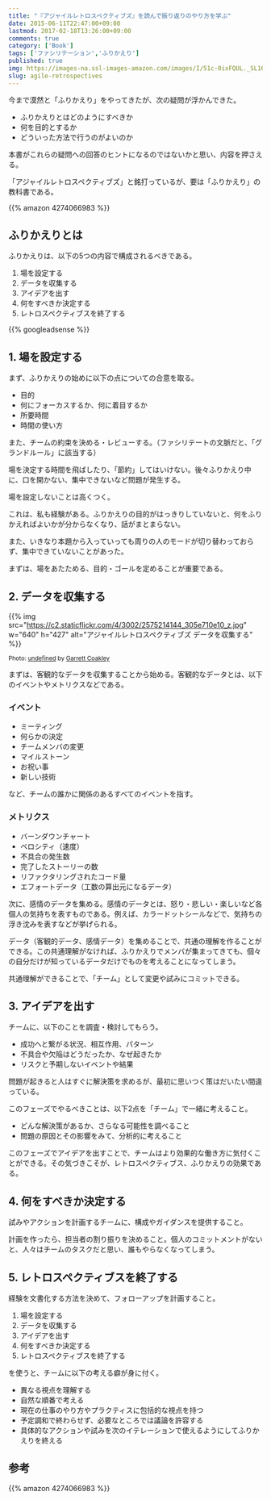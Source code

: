 ```yaml
---
title: "『アジャイルレトロスペクティブズ』を読んで振り返りのやり方を学ぶ"
date: 2015-06-11T22:47:00+09:00
lastmod: 2017-02-18T13:26:00+09:00
comments: true
category: ['Book']
tags: ['ファシリテーション','ふりかえり']
published: true
img: https://images-na.ssl-images-amazon.com/images/I/51c-0ixFQUL._SL160_.jpg
slug: agile-retrospectives
---
```



今まで漠然と「ふりかえり」をやってきたが、次の疑問が浮かんできた。

- ふりかえりとはどのようにすべきか
- 何を目的とするか
- どういった方法で行うのがよいのか

本書がこれらの疑問への回答のヒントになるのではないかと思い、内容を押さえる。

「アジャイルレトロスペクティブズ」と銘打っているが、要は「ふりかえり」の教科書である。

{{% amazon 4274066983 %}}

## ふりかえりとは

ふりかえりは、以下の5つの内容で構成されるべきである。

1. 場を設定する
2. データを収集する
3. アイデアを出す
4. 何をすべきか決定する
5. レトロスペクティブスを終了する



{{% googleadsense %}}


## 1. 場を設定する

まず、ふりかえりの始めに以下の点についての合意を取る。

- 目的
- 何にフォーカスするか、何に着目するか
- 所要時間
- 時間の使い方

また、チームの約束を決める・レビューする。（ファシリテートの文脈だと、「グランドルール」に該当する）

場を決定する時間を飛ばしたり、「節約」してはいけない。後々ふりかえり中に、口を開かない、集中できないなど問題が発生する。

場を設定しないことは高くつく。


これは、私も経験がある。ふりかえりの目的がはっきりしていないと、何をふりかえればよいかが分からなくなり、話がまとまらない。

また、いきなり本題から入っていっても周りの人のモードが切り替わっておらず、集中できていないことがあった。

まずは、場をあたためる、目的・ゴールを定めることが重要である。


## 2. データを収集する

{{% img src="https://c2.staticflickr.com/4/3002/2575214144_305e710e10_z.jpg" w="640" h="427" alt="アジャイルレトロスペクティブズ データを収集する" %}}

<small>Photo: <a href='https://www.flickr.com/photos/garrettc/2575214144/in/photolist-cMWPc9-4VyDrS-4VmD8E-2ZcAU6' target='_blank'>undefined</a> by <a href='https://www.flickr.com/photos/garrettc/' target='_blank'>Garrett Coakley</a></small>

まずは、客観的なデータを収集することから始める。客観的なデータとは、以下のイベントやメトリクスなどである。


### イベント

- ミーティング
- 何らかの決定
- チームメンバの変更
- マイルストーン
- お祝い事
- 新しい技術

など、チームの誰かに関係のあるすべてのイベントを指す。

### メトリクス

- バーンダウンチャート
- ベロシティ（速度）
- 不具合の発生数
- 完了したストーリーの数
- リファクタリングされたコード量
- エフォートデータ（工数の算出元になるデータ）


次に、感情のデータを集める。感情のデータとは、怒り・悲しい・楽しいなど各個人の気持ちを表すものである。例えば、カラードットシールなどで、気持ちの浮き沈みを表すなどが挙げられる。


データ（客観的データ、感情データ）を集めることで、共通の理解を作ることができる。この共通理解がなければ、ふりかえりでメンバが集まってきても、個々の自分だけが知っているデータだけでものを考えることになってしまう。

共通理解ができることで、「チーム」として変更や試みにコミットできる。


## 3. アイデアを出す

チームに、以下のことを調査・検討してもらう。

- 成功へと繋がる状況、相互作用、パターン
- 不具合や欠陥はどうだったか、なぜ起きたか
- リスクと予期しないイベントや結果

問題が起きると人はすぐに解決策を求めるが、最初に思いつく策はだいたい間違っている。

このフェーズでやるべきことは、以下2点を「チーム」で一緒に考えること。

- どんな解決策があるか、さらなる可能性を調べること
- 問題の原因とその影響をみて、分析的に考えること

このフェーズでアイデアを出すことで、チームはより効果的な働き方に気付くことができる。その気づきこそが、レトロスペクティブス、ふりかえりの効果である。


## 4. 何をすべきか決定する

試みやアクションを計画するチームに、構成やガイダンスを提供すること。

計画を作ったら、担当者の割り振りを決めること。個人のコミットメントがないと、人々はチームのタスクだと思い、誰もやらなくなってしまう。



## 5. レトロスペクティブスを終了する

経験を文書化する方法を決めて、フォローアップを計画すること。


1. 場を設定する
2. データを収集する
3. アイデアを出す
4. 何をすべきか決定する
5. レトロスペクティブスを終了する

を使うと、チームに以下の考える癖が身に付く。

- 異なる視点を理解する
- 自然な順番で考える
- 現在の仕事のやり方やプラクティスに包括的な視点を持つ
- 予定調和で終わらせず、必要なところでは議論を許容する
- 具体的なアクションや試みを次のイテレーションで使えるようにしてふりかえりを終える


## 参考

{{% amazon 4274066983 %}}

